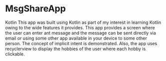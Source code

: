 # MsgShareApp
Kotlin
This app was built using Kotlin as part of my interest in learning Kotlin owing to the wide features it provides. This app
provides a screen where the user can enter ant message and the message can be sent directly via email or using some other app 
available in your device to some other person. 
The concept of implicit intent is demonstrated.
Also, the app uses recyclerview to display the hobbies of the user where each hobby is clickable.

